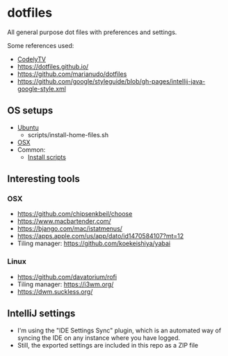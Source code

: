 # dotfiles
All general purpose dot files with preferences and settings.

Some references used:

* [CodelyTV](https://github.com/CodelyTV/dotfiles)
* https://dotfiles.github.io/
* https://github.com/marianudo/dotfiles
* https://github.com/google/styleguide/blob/gh-pages/intellij-java-google-style.xml

## OS setups
* [Ubuntu](./install_ubuntu_apps.sh)
  * scripts/install-home-files.sh
* [OSX](./install_osx_apps.sh)
* Common: 
  * [Install scripts](./install_scripts.sh)

## Interesting tools
### OSX
* https://github.com/chipsenkbeil/choose
* https://www.macbartender.com/
* https://bjango.com/mac/istatmenus/
* https://apps.apple.com/us/app/dato/id1470584107?mt=12
* Tiling manager: https://github.com/koekeishiya/yabai


### Linux
* https://github.com/davatorium/rofi
* Tiling manager: https://i3wm.org/
* https://dwm.suckless.org/

## IntelliJ settings
* I'm using the "IDE Settings Sync" plugin, which is an automated way of syncing the IDE on any instance where you have logged.
* Still, the exported settings are included in this repo as a ZIP file

